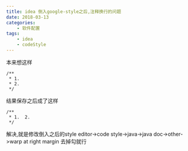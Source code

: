 ```yaml
---
title: idea 倒入google-style之后,注释换行的问题
date: 2018-03-13
categories:
    - 软件配置
tags: 
    - idea
    - codeStyle
---
```



本来想这样

```
/**
 * 1.
 * 2.
 */
```

<!--more-->


结果保存之后成了这样

```
/**
 * 1.  2.
 */
```

解决,就是修改倒入之后的style
editor->code style->java->java doc->other->warp at right margin 去掉勾就行


